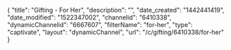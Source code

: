 {
    "title": "Gifting - For Her",
    "description": "",
    "date_created": "1442441419",
    "date_modified": "1522347002",
    "channelid": "6410338",
    "dynamicChannelid": "6667607",
    "filterName": "for-her",
    "type": "captivate",
    "layout": "dynamicChannel",
    "url": "\/c\/gifting\/6410338\/for-her"
}